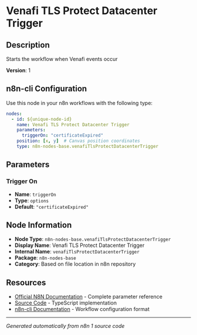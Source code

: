 # Venafi TLS Protect Datacenter Trigger

## Description

Starts the workflow when Venafi events occur

**Version**: 1

## n8n-cli Configuration

Use this node in your n8n workflows with the following type:

```yaml
nodes:
  - id: ${unique-node-id}
    name: Venafi TLS Protect Datacenter Trigger
    parameters:
      triggerOn: "certificateExpired"
    position: [x, y]  # Canvas position coordinates
    type: n8n-nodes-base.venafiTlsProtectDatacenterTrigger
```

## Parameters

### Trigger On

- **Name**: `triggerOn`
- **Type**: `options`
- **Default**: `"certificateExpired"`


## Node Information

- **Node Type**: `n8n-nodes-base.venafiTlsProtectDatacenterTrigger`
- **Display Name**: Venafi TLS Protect Datacenter Trigger
- **Internal Name**: `venafiTlsProtectDatacenterTrigger`
- **Package**: `n8n-nodes-base`
- **Category**: Based on file location in n8n repository

## Resources

- [Official N8N Documentation](https://docs.n8n.io/integrations/builtin/app-nodes/n8n-nodes-base.venafitlsprotectdatacentertrigger/) - Complete parameter reference
- [Source Code](https://github.com/n8n-io/n8n/blob/master/packages/nodes-base/nodes/Venafi/Datacenter/VenafiTlsProtectDatacenterTrigger.node.ts) - TypeScript implementation
- [n8n-cli Documentation](https://github.com/edenreich/n8n-cli) - Workflow configuration format

---
*Generated automatically from n8n 1 source code*

